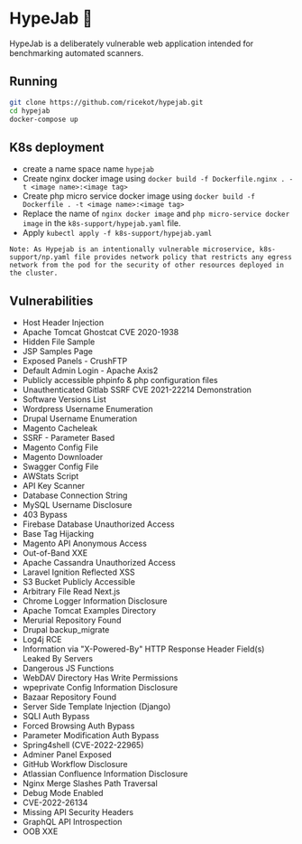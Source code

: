 # HypeJab 💉

HypeJab is a deliberately vulnerable web application intended for benchmarking automated scanners.

## Running

```bash
git clone https://github.com/ricekot/hypejab.git
cd hypejab
docker-compose up
```

## K8s deployment
- create a name space name `hypejab`
- Create nginx docker image using `docker build -f Dockerfile.nginx . -t <image name>:<image tag>`
- Create php micro service docker image using `docker build -f Dockerfile . -t <image name>:<image tag>`
- Replace the name of `nginx docker image` and `php micro-service docker image` in the `k8s-support/hypejab.yaml` file.
- Apply `kubectl apply -f k8s-support/hypejab.yaml`

```
Note: As Hypejab is an intentionally vulnerable microservice, k8s-support/np.yaml file provides network policy that restricts any egress network from the pod for the security of other resources deployed in the cluster.
```

## Vulnerabilities

- Host Header Injection
- Apache Tomcat Ghostcat CVE 2020-1938
- Hidden File Sample
- JSP Samples Page
- Exposed Panels - CrushFTP
- Default Admin Login - Apache Axis2
- Publicly accessible phpinfo & php configuration files
- Unauthenticated Gitlab SSRF CVE 2021-22214 Demonstration
- Software Versions List
- Wordpress Username Enumeration
- Drupal Username Enumeration
- Magento Cacheleak
- SSRF - Parameter Based
- Magento Config File
- Magento Downloader
- Swagger Config File
- AWStats Script
- API Key Scanner
- Database Connection String
- MySQL Username Disclosure
- 403 Bypass
- Firebase Database Unauthorized Access
- Base Tag Hijacking
- Magento API Anonymous Access
- Out-of-Band XXE
- Apache Cassandra Unauthorized Access
- Laravel Ignition Reflected XSS
- S3 Bucket Publicly Accessible
- Arbitrary File Read Next.js
- Chrome Logger Information Disclosure
- Apache Tomcat Examples Directory
- Merurial Repository Found
- Drupal backup_migrate
- Log4j RCE
- Information via "X-Powered-By" HTTP Response Header Field(s) Leaked By Servers
- Dangerous JS Functions
- WebDAV Directory Has Write Permissions
- wpeprivate Config Information Disclosure
- Bazaar Repository Found
- Server Side Template Injection (Django)
- SQLI Auth Bypass
- Forced Browsing Auth Bypass
- Parameter Modification Auth Bypass
- Spring4shell (CVE-2022-22965)
- Adminer Panel Exposed
- GitHub Workflow Disclosure
- Atlassian Confluence Information Disclosure
- Nginx Merge Slashes Path Traversal
- Debug Mode Enabled
- CVE-2022-26134
- Missing API Security Headers
- GraphQL API Introspection
- OOB XXE